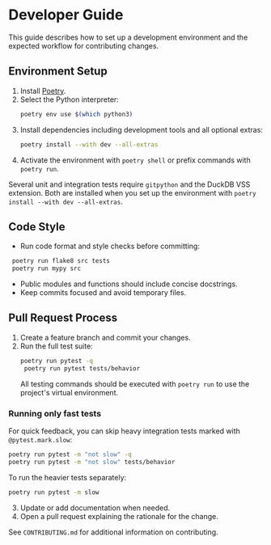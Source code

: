 # Developer Guide

This guide describes how to set up a development environment and the expected workflow for contributing changes.

## Environment Setup

1. Install [Poetry](https://python-poetry.org/docs/#installation).
2. Select the Python interpreter:
   ```bash
   poetry env use $(which python3)
   ```
3. Install dependencies including development tools and all optional extras:
   ```bash
   poetry install --with dev --all-extras
   ```
4. Activate the environment with `poetry shell` or prefix commands with `poetry run`.

Several unit and integration tests require `gitpython` and the DuckDB VSS
extension. Both are installed when you set up the environment with
`poetry install --with dev --all-extras`.

## Code Style

- Run code format and style checks before committing:
 ```bash
  poetry run flake8 src tests
  poetry run mypy src
  ```
- Public modules and functions should include concise docstrings.
- Keep commits focused and avoid temporary files.

## Pull Request Process

1. Create a feature branch and commit your changes.
2. Run the full test suite:
   ```bash
   poetry run pytest -q
    poetry run pytest tests/behavior
    ```
    All testing commands should be executed with `poetry run` to use the
    project's virtual environment.

### Running only fast tests

For quick feedback, you can skip heavy integration tests marked with
`@pytest.mark.slow`:

```bash
poetry run pytest -m "not slow" -q
poetry run pytest -m "not slow" tests/behavior
```
To run the heavier tests separately:

```bash
poetry run pytest -m slow
```
3. Update or add documentation when needed.
4. Open a pull request explaining the rationale for the change.

See `CONTRIBUTING.md` for additional information on contributing.
